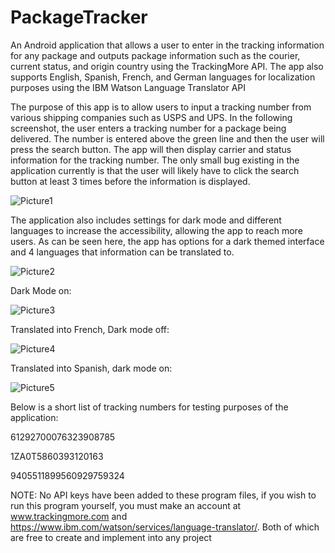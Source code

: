 # PackageTracker
An Android application that allows a user to enter in the tracking information for any package and outputs package information such as the courier, current status, and origin country using the TrackingMore API. The app also supports English, Spanish, French, and German languages for localization purposes using the IBM Watson Language Translator API

The purpose of this app is to allow users to input a tracking number from various shipping companies such as USPS and UPS.  In the following screenshot, the user enters a tracking number for a package being delivered. The number is entered above the green line and then the user will press the search button. The app will then display carrier and status information for the tracking number. The only small bug existing in the application currently is that the user will likely have to click the search button at least 3 times before the information is displayed.

![Picture1](https://user-images.githubusercontent.com/74629823/116757627-6e198e80-a9dc-11eb-82e5-9111de1279f6.png)

The application also includes settings for dark mode and different languages to increase the accessibility, allowing the app to reach more users. As can be seen here, the app has options for a dark themed interface and 4 languages that information can be translated to.
 
![Picture2](https://user-images.githubusercontent.com/74629823/116757630-6eb22500-a9dc-11eb-9ba9-899391561939.png)


Dark Mode on:  
 
![Picture3](https://user-images.githubusercontent.com/74629823/116757631-6eb22500-a9dc-11eb-991e-9e21c04bf32d.png)


Translated into French, Dark mode off: 
 
![Picture4](https://user-images.githubusercontent.com/74629823/116757633-6eb22500-a9dc-11eb-9863-82835c92a607.png)

Translated into Spanish, dark mode on:
 
![Picture5](https://user-images.githubusercontent.com/74629823/116757635-6eb22500-a9dc-11eb-8391-d16b3a6dabcd.png)

Below is a short list of tracking numbers for testing purposes of the application:

61292700076323908785

1ZA0T5860393120163

9405511899560929759324

NOTE: No API keys have been added to these program files, if you wish to run this program yourself, you must make an account at www.trackingmore.com and https://www.ibm.com/watson/services/language-translator/.
Both of which are free to create and implement into any project
